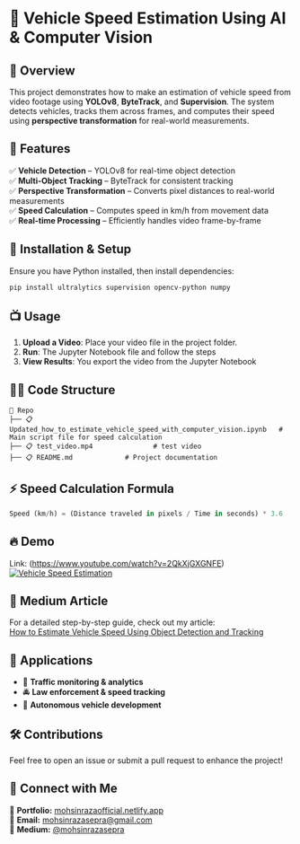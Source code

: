 # 🚗 Vehicle Speed Estimation Using AI & Computer Vision

## 📌 Overview
This project demonstrates how to make an estimation of vehicle speed from video footage using **YOLOv8**, **ByteTrack**, and **Supervision**. The system detects vehicles, tracks them across frames, and computes their speed using **perspective transformation** for real-world measurements.

## 🔧 Features
✅ **Vehicle Detection** – YOLOv8 for real-time object detection  
✅ **Multi-Object Tracking** – ByteTrack for consistent tracking  
✅ **Perspective Transformation** – Converts pixel distances to real-world measurements  
✅ **Speed Calculation** – Computes speed in km/h from movement data  
✅ **Real-time Processing** – Efficiently handles video frame-by-frame  

## 💂 Installation & Setup
Ensure you have Python installed, then install dependencies:
```bash
pip install ultralytics supervision opencv-python numpy
```

## 📺 Usage
1. **Upload a Video**: Place your video file in the project folder.
2. **Run**: The Jupyter Notebook file and follow the steps
3. **View Results**: You export the video from the Jupyter Notebook

## 🏃️‍♂️ Code Structure
```
📂 Repo
├── 📋 Updated_how_to_estimate_vehicle_speed_with_computer_vision.ipynb   # Main script file for speed calculation
├── 📋 test_video.mp4               # test video
├── 📋 README.md             # Project documentation
```

## ⚡ Speed Calculation Formula
```python
Speed (km/h) = (Distance traveled in pixels / Time in seconds) * 3.6
```

## 🔥 Demo
Link: (https://www.youtube.com/watch?v=2QkXjGXGNFE)
[![Vehicle Speed Estimation](https://blog.roboflow.com/content/images/2024/04/image-452.webp)](https://www.youtube.com/watch?v=2QkXjGXGNFE)

## 📖 Medium Article
For a detailed step-by-step guide, check out my article:  
[How to Estimate Vehicle Speed Using Object Detection and Tracking](https://medium.com/@mohsinrazasepra/how-to-estimate-vehicle-speed-using-object-detection-and-tracking-e68e5404450d)

## 🎯 Applications
- 🚦 **Traffic monitoring & analytics**
- 🚔 **Law enforcement & speed tracking**
- 🤖 **Autonomous vehicle development**

## 🛠️ Contributions
Feel free to open an issue or submit a pull request to enhance the project!

## 📌 Connect with Me
🔗 **Portfolio:** [mohsinrazaofficial.netlify.app](https://mohsinrazaofficial.netlify.app/)  
📧 **Email:** mohsinrazasepra@gmail.com  
🌟 **Medium:** [@mohsinrazasepra](https://medium.com/@mohsinrazasepra)
